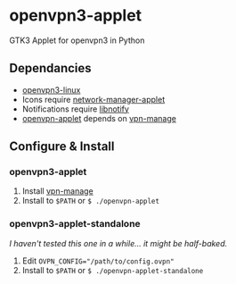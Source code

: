 # openvpn3-applet
GTK3 Applet for openvpn3 in Python

## Dependancies
* [openvpn3-linux](https://github.com/OpenVPN/openvpn3-linux)
* Icons require [network-manager-applet](https://gitlab.gnome.org/GNOME/network-manager-applet)
* Notifications require [libnotify](https://gitlab.gnome.org/GNOME/libnotify)
* [openvpn-applet](openvpn-applet) depends on [vpn-manage](vpn-manage/vpn-manage)

## Configure & Install

### openvpn3-applet
1. Install [vpn-manage](vpn-manage/README.md)
2. Install to `$PATH` or `$ ./openvpn-applet`

### openvpn3-applet-standalone
*I haven't tested this one in a while... it might be half-baked.*

1. Edit `OVPN_CONFIG="/path/to/config.ovpn"`
2. Install to `$PATH` or `$ ./openvpn-applet-standalone`
